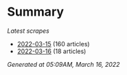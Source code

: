 # Summary
*Latest scrapes*
* [2022-03-15](https://github.com/nuuuwan/news_lk/blob/data/news_lk.2022-03-15.json) (160 articles)
* [2022-03-16](https://github.com/nuuuwan/news_lk/blob/data/news_lk.2022-03-16.json) (18 articles)

*Generated at 05:09AM, March 16, 2022*